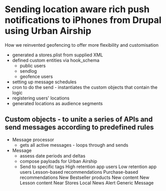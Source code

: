 Sending location aware rich push notifications to iPhones from Drupal using Urban Airship
====================================================================

How we reinvented geofencing to offer more flexibility and customisation 

- generated a stores.plist from supplied XML 
- defined custom entities via hook_schema
	- public users
	- sendlog
	- geofence users
- setting up message schedules
- cron to do the send - instantiates the custom objects that contain the logic
- registering users' locations
- generated locations as audience segments


Custom objects - to unite a series of APIs and send messages according to predefined rules
------------
- Message processor
	- gets all active messages - loops through and sends
- Message
 	- assess date periods and deltas
 	- compose payloads for Urban Airship
 	- Send to specific tags 
 		High retention app users
        Low retention app users
        Lesson-based recommendations
        Purchase-based recommendations
        New Bestseller products
        New content
        New Lesson content
        Near Stores
        Local News Alert
        Generic Message
 